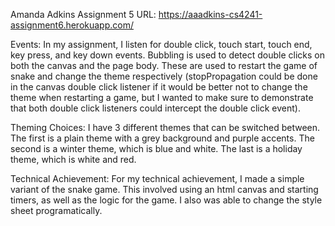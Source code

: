 Amanda Adkins
Assignment 5
URL: https://aaadkins-cs4241-assignment6.herokuapp.com/

Events:
In my assignment, I listen for double click, touch start, touch end, key press, and key down events. Bubbling is used to detect double clicks on both the canvas and the page body. These are used to restart the game of snake and change the theme respectively (stopPropagation could be done in the canvas double click listener if it would be better not to change the theme when restarting a game, but I wanted to make sure to demonstrate that both double click listeners could intercept the double click event).

Theming Choices:
I have 3 different themes that can be switched between. The first is a plain theme with a grey background and purple accents.
The second is a winter theme, which is blue and white.
The last is a holiday theme, which is white and red.

Technical Achievement:
For my technical achievement, I made a simple variant of the snake game. This involved using an html canvas and starting timers, as well as the logic for the game. I also was able to change the style sheet programatically.
